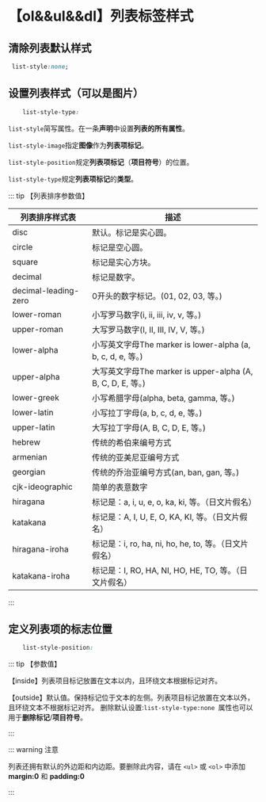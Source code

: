 # 【ol&&ul&&dl】列表标签样式

## 清除列表默认样式

```css
 list-style:none;
```

## 设置列表样式（可以是图片）
```css
    list-style-type:
```

`list-style`简写属性。在一条**声明**中设置**列表的所有属性**。

`list-style-image`指定**图像**作为**列表项标记**。

`list-style-position`规定**列表项标记**（**项目符号**）的位置。

`list-style-type`规定**列表项标记**的**类型**。

::: tip 【列表排序参数值】

| 列表排序样式表       | 描述                                                        |
| -------------------- | ----------------------------------------------------------- |
| disc                 | 默认。标记是实心圆。                                        |
| circle               | 标记是空心圆。                                              |
| square               | 标记是实心方块。                                            |
| decimal              | 标记是数字。                                                |
| decimal-leading-zero | 0开头的数字标记。(01, 02, 03, 等。)                         |
| lower-roman          | 小写罗马数字(i, ii, iii, iv, v, 等。)                       |
| upper-roman          | 大写罗马数字(I, II, III, IV, V, 等。)                       |
| lower-alpha          | 小写英文字母The marker is lower-alpha (a, b, c, d, e, 等。) |
| upper-alpha          | 大写英文字母The marker is upper-alpha (A, B, C, D, E, 等。) |
| lower-greek          | 小写希腊字母(alpha, beta, gamma, 等。)                      |
| lower-latin          | 小写拉丁字母(a, b, c, d, e, 等。)                           |
| upper-latin          | 大写拉丁字母(A, B, C, D, E, 等。)                           |
| hebrew               | 传统的希伯来编号方式                                        |
| armenian             | 传统的亚美尼亚编号方式                                      |
| georgian             | 传统的乔治亚编号方式(an, ban, gan, 等。)                    |
| cjk-ideographic      | 简单的表意数字                                              |
| hiragana             | 标记是：a, i, u, e, o, ka, ki, 等。（日文片假名）           |
| katakana             | 标记是：A, I, U, E, O, KA, KI, 等。（日文片假名）           |
| hiragana-iroha       | 标记是：i, ro, ha, ni, ho, he, to, 等。（日文片假名）       |
| katakana-iroha       | 标记是：I, RO, HA, NI, HO, HE, TO, 等。（日文片假名）       |

:::

## 定义列表项的标志位置

```css
    list-style-position:
```

::: tip 【参数值】

【inside】列表项目标记放置在文本以内，且环绕文本根据标记对齐。

【outside】默认值。保持标记位于文本的左侧。列表项目标记放置在文本以外，且环绕文本不根据标记对齐。
删除默认设置:`list-style-type:none `属性也可以用于**删除标记**/**项目符号**。

:::

::: warning 注意

列表还拥有默认的外边距和内边距。要删除此内容，请在 `<ul>` 或 `<ol>` 中添加 **margin:0** 和 **padding:0**

:::